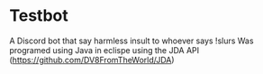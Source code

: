 # Testbot
A Discord bot that say harmless insult to whoever says !slurs 
Was programed using Java in eclispe using the JDA API (https://github.com/DV8FromTheWorld/JDA)
